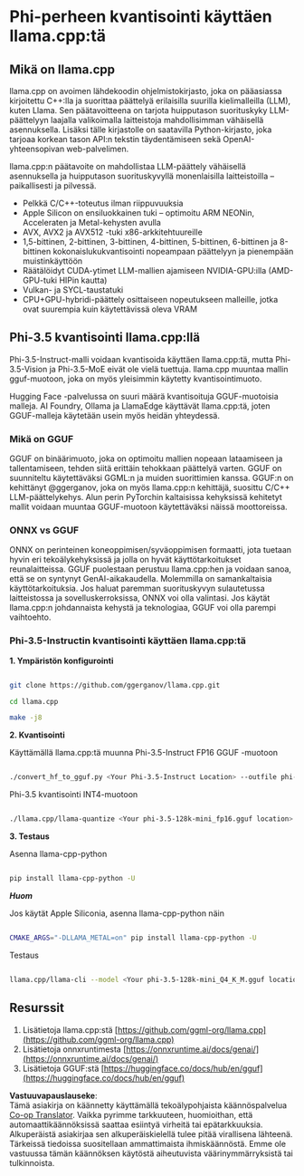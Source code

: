 <!--
CO_OP_TRANSLATOR_METADATA:
{
  "original_hash": "462bddc47427d8785f3c9fd817b346fe",
  "translation_date": "2025-07-16T22:10:12+00:00",
  "source_file": "md/01.Introduction/04/UsingLlamacppQuantifyingPhi.md",
  "language_code": "fi"
}
-->
# **Phi-perheen kvantisointi käyttäen llama.cpp:tä**

## **Mikä on llama.cpp**

llama.cpp on avoimen lähdekoodin ohjelmistokirjasto, joka on pääasiassa kirjoitettu C++:lla ja suorittaa päättelyä erilaisilla suurilla kielimalleilla (LLM), kuten Llama. Sen päätavoitteena on tarjota huipputason suorituskyky LLM-päättelyyn laajalla valikoimalla laitteistoja mahdollisimman vähäisellä asennuksella. Lisäksi tälle kirjastolle on saatavilla Python-kirjasto, joka tarjoaa korkean tason API:n tekstin täydentämiseen sekä OpenAI-yhteensopivan web-palvelimen.

llama.cpp:n päätavoite on mahdollistaa LLM-päättely vähäisellä asennuksella ja huipputason suorituskyvyllä monenlaisilla laitteistoilla – paikallisesti ja pilvessä.

- Pelkkä C/C++-toteutus ilman riippuvuuksia
- Apple Silicon on ensiluokkainen tuki – optimoitu ARM NEONin, Acceleraten ja Metal-kehysten avulla
- AVX, AVX2 ja AVX512 -tuki x86-arkkitehtuureille
- 1,5-bittinen, 2-bittinen, 3-bittinen, 4-bittinen, 5-bittinen, 6-bittinen ja 8-bittinen kokonaislukukvantisointi nopeampaan päättelyyn ja pienempään muistinkäyttöön
- Räätälöidyt CUDA-ytimet LLM-mallien ajamiseen NVIDIA-GPU:illa (AMD-GPU-tuki HIPin kautta)
- Vulkan- ja SYCL-taustatuki
- CPU+GPU-hybridi-päättely osittaiseen nopeutukseen malleille, jotka ovat suurempia kuin käytettävissä oleva VRAM

## **Phi-3.5 kvantisointi llama.cpp:llä**

Phi-3.5-Instruct-malli voidaan kvantisoida käyttäen llama.cpp:tä, mutta Phi-3.5-Vision ja Phi-3.5-MoE eivät ole vielä tuettuja. llama.cpp muuntaa mallin gguf-muotoon, joka on myös yleisimmin käytetty kvantisointimuoto.

Hugging Face -palvelussa on suuri määrä kvantisoituja GGUF-muotoisia malleja. AI Foundry, Ollama ja LlamaEdge käyttävät llama.cpp:tä, joten GGUF-malleja käytetään usein myös heidän yhteydessä.

### **Mikä on GGUF**

GGUF on binäärimuoto, joka on optimoitu mallien nopeaan lataamiseen ja tallentamiseen, tehden siitä erittäin tehokkaan päättelyä varten. GGUF on suunniteltu käytettäväksi GGML:n ja muiden suorittimien kanssa. GGUF:n on kehittänyt @ggerganov, joka on myös llama.cpp:n kehittäjä, suosittu C/C++ LLM-päättelykehys. Alun perin PyTorchin kaltaisissa kehyksissä kehitetyt mallit voidaan muuntaa GGUF-muotoon käytettäväksi näissä moottoreissa.

### **ONNX vs GGUF**

ONNX on perinteinen koneoppimisen/syväoppimisen formaatti, jota tuetaan hyvin eri tekoälykehyksissä ja jolla on hyvät käyttötarkoitukset reunalaitteissa. GGUF puolestaan perustuu llama.cpp:hen ja voidaan sanoa, että se on syntynyt GenAI-aikakaudella. Molemmilla on samankaltaisia käyttötarkoituksia. Jos haluat paremman suorituskyvyn sulautetussa laitteistossa ja sovelluskerroksissa, ONNX voi olla valintasi. Jos käytät llama.cpp:n johdannaista kehystä ja teknologiaa, GGUF voi olla parempi vaihtoehto.

### **Phi-3.5-Instructin kvantisointi käyttäen llama.cpp:tä**

**1. Ympäristön konfigurointi**


```bash

git clone https://github.com/ggerganov/llama.cpp.git

cd llama.cpp

make -j8

```


**2. Kvantisointi**

Käyttämällä llama.cpp:tä muunna Phi-3.5-Instruct FP16 GGUF -muotoon


```bash

./convert_hf_to_gguf.py <Your Phi-3.5-Instruct Location> --outfile phi-3.5-128k-mini_fp16.gguf

```

Phi-3.5 kvantisointi INT4-muotoon


```bash

./llama.cpp/llama-quantize <Your phi-3.5-128k-mini_fp16.gguf location> ./gguf/phi-3.5-128k-mini_Q4_K_M.gguf Q4_K_M

```


**3. Testaus**

Asenna llama-cpp-python


```bash

pip install llama-cpp-python -U

```

***Huom*** 

Jos käytät Apple Siliconia, asenna llama-cpp-python näin


```bash

CMAKE_ARGS="-DLLAMA_METAL=on" pip install llama-cpp-python -U

```

Testaus


```bash

llama.cpp/llama-cli --model <Your phi-3.5-128k-mini_Q4_K_M.gguf location> --prompt "<|user|>\nCan you introduce .NET<|end|>\n<|assistant|>\n"  --gpu-layers 10

```



## **Resurssit**

1. Lisätietoja llama.cpp:stä [https://github.com/ggml-org/llama.cpp](https://github.com/ggml-org/llama.cpp)
2. Lisätietoja onnxruntimesta [https://onnxruntime.ai/docs/genai/](https://onnxruntime.ai/docs/genai/)
3. Lisätietoja GGUF:stä [https://huggingface.co/docs/hub/en/gguf](https://huggingface.co/docs/hub/en/gguf)

**Vastuuvapauslauseke**:  
Tämä asiakirja on käännetty käyttämällä tekoälypohjaista käännöspalvelua [Co-op Translator](https://github.com/Azure/co-op-translator). Vaikka pyrimme tarkkuuteen, huomioithan, että automaattikäännöksissä saattaa esiintyä virheitä tai epätarkkuuksia. Alkuperäistä asiakirjaa sen alkuperäiskielellä tulee pitää virallisena lähteenä. Tärkeissä tiedoissa suositellaan ammattimaista ihmiskäännöstä. Emme ole vastuussa tämän käännöksen käytöstä aiheutuvista väärinymmärryksistä tai tulkinnoista.